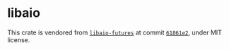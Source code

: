 # libaio

This crate is vendored from [`libaio-futures`](https://github.com/Determinant/libaio-futures) at commit [`61861e2`](https://github.com/Determinant/libaio-futures/commit/61861e20cee14211d03a1b895721b27fce148aef), under MIT license.